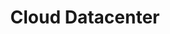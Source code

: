 ---
title: "Cloud Datacenter"
description: "Microsoft Azure è la piattaforma pubblica di cloud computing di Microsoft. Tramite Azure vengono erogati servizi appartenenti a diverse categorie: risorse di elaborazione, archiviazione e memorizzazione dati, trasmissione dati e interconnessione di reti, analisi, intelligence, machine learning, sicurezza e gestione delle identità, monitoraggio e gestione, nonché servizi per lo sviluppo di applicazioni."
---